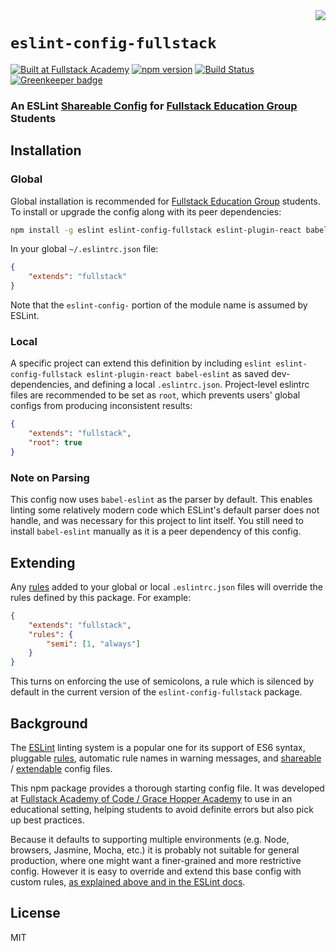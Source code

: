 <img src="https://learndotresources.s3.amazonaws.com/workshop/570bdee44a306c0300b78b52/eslint-fullstack.jpg" align="right">

# `eslint-config-fullstack`

[![Built at Fullstack Academy](https://img.shields.io/badge/built%20at-Fullstack%20Academy-green.svg)](http://www.fullstackacademy.com)
[![npm version](https://img.shields.io/npm/v/eslint-config-fullstack.svg?maxAge=3600)](https://www.npmjs.com/package/eslint-config-fullstack)
[![Build Status](https://travis-ci.org/FullstackAcademy/eslint-config-fullstack.svg?branch=master)](https://travis-ci.org/FullstackAcademy/eslint-config-fullstack)
[![Greenkeeper badge](https://badges.greenkeeper.io/FullstackAcademy/eslint-config-fullstack.svg)](https://greenkeeper.io/)

### An ESLint [Shareable Config](http://eslint.org/docs/developer-guide/shareable-configs) for [Fullstack Education Group](http://www.fullstackacademy.com/) Students

## Installation

### Global

Global installation is recommended for [Fullstack Education Group](http://www.fullstackacademy.com/) students. To install or upgrade the config along with its peer dependencies:

```sh
npm install -g eslint eslint-config-fullstack eslint-plugin-react babel-eslint
```

In your global `~/.eslintrc.json` file:

```json
{
    "extends": "fullstack"
}
```

Note that the `eslint-config-` portion of the module name is assumed by ESLint.

### Local

A specific project can extend this definition by including `eslint eslint-config-fullstack eslint-plugin-react babel-eslint` as saved dev-dependencies, and defining a local `.eslintrc.json`. Project-level eslintrc files are recommended to be set as `root`, which prevents users' global configs from producing inconsistent results:

```json
{
    "extends": "fullstack",
    "root": true
}
```

### Note on Parsing

This config now uses `babel-eslint` as the parser by default. This enables linting some relatively modern code which ESLint's default parser does not handle, and was necessary for this project to lint itself. You still need to install `babel-eslint` manually as it is a peer dependency of this config.

## Extending

Any [rules](http://eslint.org/docs/rules/) added to your global or local `.eslintrc.json` files will override the rules defined by this package. For example:

```json
{
    "extends": "fullstack",
    "rules": {
        "semi": [1, "always"]
    }
}
```

This turns on enforcing the use of semicolons, a rule which is silenced by default in the current version of the `eslint-config-fullstack` package.

## Background

The [ESLint](http://http://eslint.org/) linting system is a popular one for its support of ES6 syntax, pluggable [rules](http://eslint.org/docs/rules/), automatic rule names in warning messages, and [shareable](http://eslint.org/docs/developer-guide/shareable-configs) / [extendable](http://eslint.org/docs/user-guide/configuring#extending-configuration-files) config files.

This npm package provides a thorough starting config file. It was developed at [Fullstack Academy of Code / Grace Hopper Academy](http://www.fullstackacademy.com/) to use in an educational setting, helping students to avoid definite errors but also pick up best practices.

Because it defaults to supporting multiple environments (e.g. Node, browsers, Jasmine, Mocha, etc.) it is probably not suitable for general production, where one might want a finer-grained and more restrictive config. However it is easy to override and extend this base config with custom rules, [as explained above and in the ESLint docs](http://eslint.org/docs/user-guide/configuring#using-a-shareable-configuration-package).

## License

MIT
